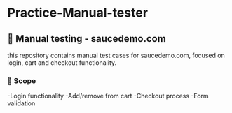 # Practice-Manual-tester
## 🧪 Manual testing - saucedemo.com
this repository contains manual test cases for saucedemo.com, focused on login, cart and checkout functionality.
### 🎯 Scope
-Login functionality  -Add/remove from cart
-Checkout process
-Form validation
